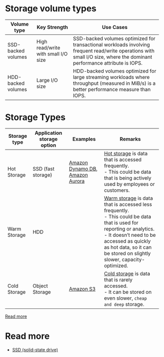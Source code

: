 # Storage volume types

| Volume type        | Key Strength                        | Use Cases                                                                                                                                                                |
|--------------------|-------------------------------------|--------------------------------------------------------------------------------------------------------------------------------------------------------------------------|
| SSD-backed volumes | High read/write with small I/O size | SSD-backed volumes optimized for transactional workloads involving frequent read/write operations with small I/O size, where the dominant performance attribute is IOPS. |
| HDD-backed volumes | Large I/O size                      | HDD-backed volumes optimized for large streaming workloads where throughput (measured in MiB/s) is a better performance measure than IOPS.                               |

# Storage Types

| Storage type | Application storage option | Examples                                                                                                                                                                                                 | Remarks                                                                                                                                                                                                                                               |
|--------------|----------------------------|----------------------------------------------------------------------------------------------------------------------------------------------------------------------------------------------------------|-------------------------------------------------------------------------------------------------------------------------------------------------------------------------------------------------------------------------------------------------------|
| Hot Storage  | SSD (fast storage)         | [Amazon Dynamo DB](https://github.com/Anshul619/AWS-Services/tree/main/1_Databases/AmazonDynamoDB/Readme.md), [Amazon Aurora](https://github.com/Anshul619/AWS-Services/tree/main/1_Databases/AmazonRDS) | [Hot storage]() is data that is accessed frequently.<br/>- This could be data that is being actively used by employees or customers.                                                                                                                  |
| Warm Storage | HDD                        |                                                                                                                                                                                                          | [Warm storage]() is data that is accessed less frequently.<br/>- This could be data that is used for reporting or analytics.<br/>- It doesn’t need to be accessed as quickly as hot data, so it can be stored on slightly slower, capacity-optimized. |
| Cold Storage | Object Storage             | [Amazon S3](https://github.com/Anshul619/AWS-Services/tree/main/6_FileStorages/3_S3ObjectStorage/Readme.md)                                                                                              | [Cold storage]() is data that is rarely accessed.<br/>- It can be stored on even slower, `cheap and deep` storage.                                                                                                                                    |

[Read more](https://www.ctera.com/company/blog/differences-hot-warm-cold-file-storage/)

# Read more
- [SSD (solid-state drive)](https://www.techtarget.com/searchstorage/definition/SSD-solid-state-drive)